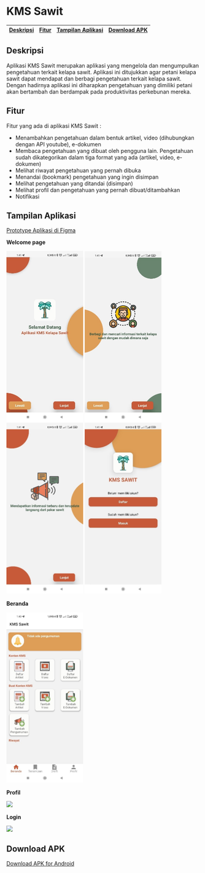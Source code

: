 # KMS Sawit

[Deskripsi](#deskripsi) | [Fitur](#fitur) | [Tampilan Aplikasi](#tampilan-aplikasi) | [Download APK](#download-apk)
:---:|:---:|:---:|:---:

## **Deskripsi**

Aplikasi KMS Sawit merupakan aplikasi yang mengelola dan mengumpulkan pengetahuan terkait kelapa sawit. 
Aplikasi ini ditujukkan agar petani kelapa sawit dapat mendapat dan berbagi pengetahuan terkait kelapa sawit. 
Dengan hadirnya aplikasi ini diharapkan pengetahuan yang dimiliki petani akan bertambah dan berdampak pada produktivitas perkebunan mereka.

## **Fitur**

Fitur yang ada di aplikasi KMS Sawit :
  - Menambahkan pengetahuan dalam bentuk artikel, video (dihubungkan dengan API youtube), e-dokumen
  - Membaca pengetahuan yang dibuat oleh pengguna lain. Pengetahuan sudah dikategorikan dalam tiga format yang ada (artikel, video, e-dokumen)
  - Melihat riwayat pengetahuan yang pernah dibuka
  - Menandai (bookmark) pengetahuan yang ingin disimpan
  - Melihat pengetahuan yang ditandai (disimpan)
  - Melihat profil dan pengetahuan yang pernah dibuat/ditambahkan
  - Notifikasi
  
## **Tampilan Aplikasi**
[Prototype Aplikasi di Figma](https://bit.ly/KMSPakar)

**Welcome page**

<img src="/Tampilan/wp1.jpg" width="200" > <img src="/Tampilan/wp2.jpg" width="200"  >
<img src="/Tampilan/wp3.jpg" width="200"  > <img src="/Tampilan/wp4.jpg" width="200"  >

**Beranda**

<img src="/Tampilan/beranda.jpg" width="200"  >

**Profil**

<img src="/Tampilan/12214832048783.jpg" width="200"  >

**Login**

<img src="/Tampilan/12216831727710.jpg" width="200"  >

## **Download APK**

[Download APK for Android](https://drive.google.com/file/d/1Z5YvuPnRSus7kSJuih1Gm88YwYNcQE-V/view?usp=sharing)
